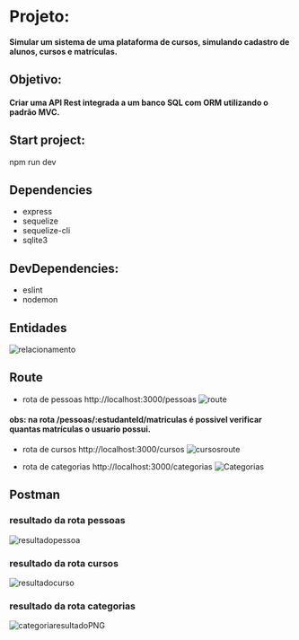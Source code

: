 # Projeto:
#### Simular um sistema de uma plataforma de cursos, simulando cadastro de alunos, cursos e matrículas. 

## Objetivo:
#### Criar uma API Rest integrada a um banco SQL com ORM utilizando o padrão MVC.

## Start project:
npm run dev

## Dependencies
- express
- sequelize
- sequelize-cli
- sqlite3

## DevDependencies:
- eslint
- nodemon

## Entidades
![relacionamento](https://github.com/user-attachments/assets/a225b8bf-aa1d-4ef0-8d78-eb35f5332171)


## Route
- rota de pessoas http://localhost:3000/pessoas
![route](https://github.com/user-attachments/assets/777fb6c8-28e5-4dfa-85bf-9b2eee7be59d)

#### obs: na rota /pessoas/:estudanteId/matriculas é possivel verificar quantas matrículas o usuario possui.

- rota de cursos http://localhost:3000/cursos
  ![cursosroute](https://github.com/user-attachments/assets/18de54ab-da8c-4941-95d3-e5b661c48771)

- rota de categorias http://localhost:3000/categorias
![Categorias](https://github.com/user-attachments/assets/75a26dd9-6bd4-42ad-86cd-cf7a6979ff44)

## Postman
### resultado da rota pessoas
![resultadopessoa](https://github.com/user-attachments/assets/582e4f34-0101-43cc-b2e7-2dbda598f19f)

### resultado da rota cursos
![resultadocurso](https://github.com/user-attachments/assets/9c046a42-a33a-4b8c-baca-7421131e42ab)


### resultado da rota categorias
![categoriaresultadoPNG](https://github.com/user-attachments/assets/337a3d38-c483-4904-8c06-ff76cc5295ac)



